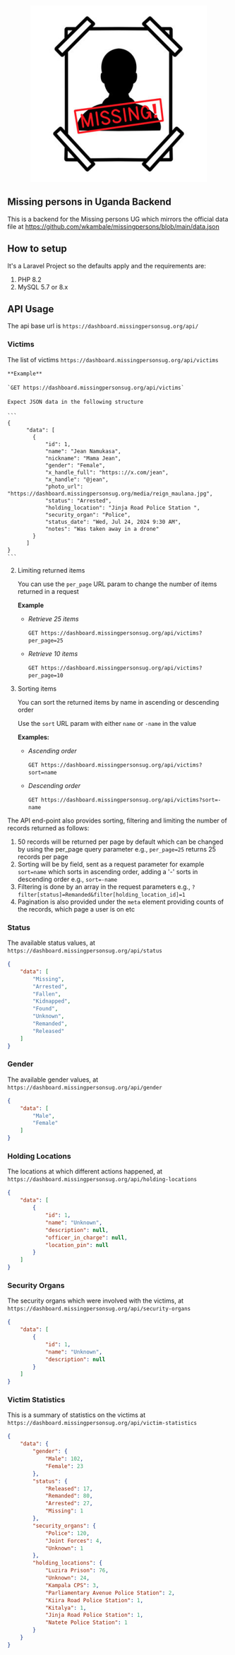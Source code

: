 <p align="center"><a href="https://missingpersonsug.org/" target="_blank"><img src="public/media/image_of_person.jpg" width="400" alt="Missing Person in Uganda"></a></p>

## Missing persons in Uganda Backend

This is a backend for the Missing persons UG which mirrors the official data file
at https://github.com/wkambale/missingpersons/blob/main/data.json

## How to setup

It's a Laravel Project so the defaults apply and the requirements are:

1. PHP 8.2
2. MySQL 5.7 or 8.x

## API Usage

The api base url is `https://dashboard.missingpersonsug.org/api/`

### Victims

The list of victims
`https://dashboard.missingpersonsug.org/api/victims`

    **Example**

    `GET https://dashboard.missingpersonsug.org/api/victims`

    Expect JSON data in the following structure

    ```
    {
          "data": [
            {
                "id": 1,
                "name": "Jean Namukasa",
                "nickname": "Mama Jean",
                "gender": "Female",
                "x_handle_full": "https:://x.com/jean",
                "x_handle": "@jean",
                "photo_url": "https://dashboard.missingpersonsug.org/media/reign_maulana.jpg",
                "status": "Arrested",
                "holding_location": "Jinja Road Police Station ",
                "security_organ": "Police",
                "status_date": "Wed, Jul 24, 2024 9:30 AM",
                "notes": "Was taken away in a drone"
            }
          ]
    }
    ```
  
2. Limiting returned items

    You can use the `per_page` URL param to change the number of items returned in a request

    **Example**

    - _Retrieve 25 items_
    
      `GET https://dashboard.missingpersonsug.org/api/victims?per_page=25`

    - _Retrieve 10 items_
    
      `GET https://dashboard.missingpersonsug.org/api/victims?per_page=10`

3. Sorting items

    You can sort the returned items by name in ascending or descending order

    Use the `sort` URL param with either `name` or `-name` in the value

    **Examples:**

    - _Ascending order_
    
      `GET https://dashboard.missingpersonsug.org/api/victims?sort=name`

    - _Descending order_
      
      `GET https://dashboard.missingpersonsug.org/api/victims?sort=-name`



The API end-point also provides sorting, filtering and limiting the number of records returned as follows:

1. 50 records will be returned per page by default which can be changed by using the per_page query parameter
   e.g., `per_page=25` returns 25 records per page
2. Sorting will be by field, sent as a request parameter for example `sort=name` which sorts in ascending order, adding
   a '-' sorts in descending order e.g., `sort=-name`
3. Filtering is done by an array in the request parameters
   e.g., `?filter[status]=Remanded&filter[holding_location_id]=1`
4. Pagination is also provided under the `meta` element providing counts of the records, which page a user is on etc

### Status

The available status values, at `https://dashboard.missingpersonsug.org/api/status`

```json
{
    "data": [
        "Missing",
        "Arrested",
        "Fallen",
        "Kidnapped",
        "Found",
        "Unknown",
        "Remanded",
        "Released"
    ]
}

```

### Gender

The available gender values, at `https://dashboard.missingpersonsug.org/api/gender`

```json
{
    "data": [
        "Male",
        "Female"
    ]
}

```

### Holding Locations

The locations at which different actions happened, at `https://dashboard.missingpersonsug.org/api/holding-locations`

```json
{
    "data": [
        {
            "id": 1,
            "name": "Unknown",
            "description": null,
            "officer_in_charge": null,
            "location_pin": null
        }
    ]
}

```

### Security Organs

The security organs which were involved with the victims, at `https://dashboard.missingpersonsug.org/api/security-organs`

```json
{
    "data": [
        {
            "id": 1,
            "name": "Unknown",
            "description": null
        }
    ]
}

```

### Victim Statistics

This is a summary of statistics on the victims at `https://dashboard.missingpersonsug.org/api/victim-statistics`

```json
{
    "data": {
        "gender": {
            "Male": 102,
            "Female": 23
        },
        "status": {
            "Released": 17,
            "Remanded": 80,
            "Arrested": 27,
            "Missing": 1
        },
        "security_organs": {
            "Police": 120,
            "Joint Forces": 4,
            "Unknown": 1
        },
        "holding_locations": {
            "Luzira Prison": 76,
            "Unknown": 24,
            "Kampala CPS": 3,
            "Parliamentary Avenue Police Station": 2,
            "Kiira Road Police Station": 1,
            "Kitalya": 1,
            "Jinja Road Police Station": 1,
            "Natete Police Station": 1
        }
    }
}

```


